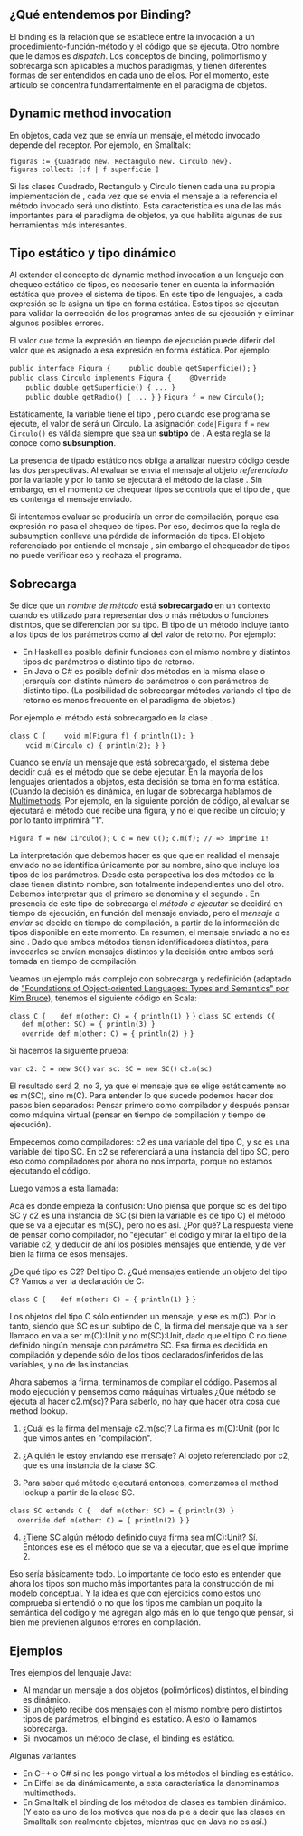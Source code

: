 ¿Qué entendemos por Binding?
----------------------------

El binding es la relación que se establece entre la invocación a un procedimiento-función-método y el código que se ejecuta. Otro nombre que le damos es *dispatch*. Los conceptos de binding, polimorfismo y sobrecarga son aplicables a muchos paradigmas, y tienen diferentes formas de ser entendidos en cada uno de ellos. Por el momento, este artículo se concentra fundamentalmente en el paradigma de objetos.

Dynamic method invocation
-------------------------

En objetos, cada vez que se envía un mensaje, el método invocado depende del receptor. Por ejemplo, en Smalltalk:

`figuras := {Cuadrado new. Rectangulo new. Circulo new}.`
`figuras collect: [:f | f superficie ]`

Si las clases Cuadrado, Rectangulo y Circulo tienen cada una su propia implementación de , cada vez que se envía el mensaje a la referencia el método invocado será uno distinto. Esta característica es una de las más importantes para el paradigma de objetos, ya que habilita algunas de sus herramientas más interesantes.

Tipo estático y tipo dinámico
-----------------------------

Al extender el concepto de dynamic method invocation a un lenguaje con chequeo estático de tipos, es necesario tener en cuenta la información estática que provee el sistema de tipos. En este tipo de lenguajes, a cada expresión se le asigna un tipo en forma estática. Estos tipos se ejecutan para validar la corrección de los programas antes de su ejecución y eliminar algunos posibles errores.

El valor que tome la expresión en tiempo de ejecución puede diferir del valor que es asignado a esa expresión en forma estática. Por ejemplo:

`public interface Figura {`
`    public double getSuperficie();`
`}`
`public class Circulo implements Figura {`
`    @Override`
`    public double getSuperficie() { ... }`
`    `
`    public double getRadio() { ... }`
`}`
`Figura f = new Circulo();`

Estáticamente, la variable tiene el tipo , pero cuando ese programa se ejecute, el valor de será un Circulo. La asignación `code|Figura` `f` `=` `new` `Circulo()` es válida siempre que sea un **subtipo** de . A esta regla se la conoce como **subsumption**.

La presencia de tipado estático nos obliga a analizar nuestro código desde las dos perspectivas. Al evaluar se envía el mensaje al objeto *referenciado* por la variable y por lo tanto se ejecutará el método de la clase . Sin embargo, en el momento de chequear tipos se controla que el tipo de , que es contenga el mensaje enviado.

Si intentamos evaluar se produciría un error de compilación, porque esa expresión no pasa el chequeo de tipos. Por eso, decimos que la regla de subsumption conlleva una pérdida de información de tipos. El objeto referenciado por entiende el mensaje , sin embargo el chequeador de tipos no puede verificar eso y rechaza el programa.

Sobrecarga
----------

Se dice que un *nombre de método* está **sobrecargado** en un contexto cuando es utilizado para representar dos o más métodos o funciones distintos, que se diferencian por su tipo. El tipo de un método incluye tanto a los tipos de los parámetros como al del valor de retorno. Por ejemplo:

-   En Haskell es posible definir funciones con el mismo nombre y distintos tipos de parámetros o distinto tipo de retorno.
-   En Java o C\# es posible definir dos métodos en la misma clase o jerarquía con distinto número de parámetros o con parámetros de distinto tipo. (La posibilidad de sobrecargar métodos variando el tipo de retorno es menos frecuente en el paradigma de objetos.)

Por ejemplo el método está sobrecargado en la clase .

`class C {`
`    void m(Figura f) { println(1); }`
`    void m(Circulo c) { println(2); }`
`}`

Cuando se envía un mensaje que está sobrecargado, el sistema debe decidir cuál es el método que se debe ejecutar. En la mayoría de los lenguajes orientados a objetos, esta decisión se toma en forma estática. (Cuando la decisión es dinámica, en lugar de sobrecarga hablamos de [Multimethods](-multimethods.md). Por ejemplo, en la siguiente porción de código, al evaluar se ejecutará el método que recibe una figura, y no el que recibe un círculo; y por lo tanto imprimirá "1".

`Figura f = new Circulo();`
`C c = new C();`
`c.m(f); // => imprime 1!`

La interpretación que debemos hacer es que que en realidad el mensaje enviado no se identifica únicamente por su nombre, sino que incluye los tipos de los parámetros. Desde esta perspectiva los dos métodos de la clase tienen distinto nombre, son totalmente independientes uno del otro. Debemos interpretar que el primero se denomina y el segundo . En presencia de este tipo de sobrecarga el *método a ejecutar* se decidirá en tiempo de ejecución, en función del mensaje enviado, pero el *mensaje a enviar* se decide en tiempo de compilación, a partir de la información de tipos disponible en este momento. En resumen, el mensaje enviado a no es sino . Dado que ambos métodos tienen identificadores distintos, para invocarlos se envían mensajes distintos y la decisión entre ambos será tomada en tiempo de compilación.

Veamos un ejemplo más complejo con sobrecarga y redefinición (adaptado de ["Foundations of Object-oriented Languages: Types and Semantics" por Kim Bruce](http://books.google.com.ar/books?id=9NGWq3K1RwUC&pg=PA27&dq=Kim+Bruce+overloading+vs+overriding&hl=es-419&sa=X&ei=I65AUuyWL4Om9gT5ooCQDw&ved=0CDEQ6AEwAA#v=onepage&q=Kim%20Bruce%20overloading%20vs%20overriding&f=false)), tenemos el siguiente código en Scala:

`class C {`
`   def m(other: C) = { println(1) }`
`}`
`class SC extends C{`
`   def m(other: SC) = { println(3) }`
`   override def m(other: C) = { println(2) }`
`}`

Si hacemos la siguiente prueba:

`var c2: C = new SC()`
`var sc: SC = new SC()`
`c2.m(sc)`

El resultado será 2, no 3, ya que el mensaje que se elige estáticamente no es m(SC), sino m(C). Para entender lo que sucede podemos hacer dos pasos bien separados: Pensar primero como compilador y después pensar como máquina virtual (pensar en tiempo de compilación y tiempo de ejecución).

Empecemos como compiladores: c2 es una variable del tipo C, y sc es una variable del tipo SC. En c2 se referenciará a una instancia del tipo SC, pero eso como compiladores por ahora no nos importa, porque no estamos ejecutando el código.

Luego vamos a esta llamada:

Acá es donde empieza la confusión: Uno piensa que porque sc es del tipo SC y c2 es una instancia de SC (si bien la variable es de tipo C) el método que se va a ejecutar es m(SC), pero no es así. ¿Por qué? La respuesta viene de pensar como compilador, no "ejecutar" el código y mirar la el tipo de la variable c2, y deducir de ahí los posibles mensajes que entiende, y de ver bien la firma de esos mensajes.

¿De qué tipo es C2? Del tipo C. ¿Qué mensajes entiende un objeto del tipo C? Vamos a ver la declaración de C:

`class C {`
`   def m(other: C) = { println(1) }`
`}`

Los objetos del tipo C sólo entienden un mensaje, y ese es m(C). Por lo tanto, siendo que SC es un subtipo de C, la firma del mensaje que va a ser llamado en va a ser m(C):Unit y no m(SC):Unit, dado que el tipo C no tiene definido ningún mensaje con parámetro SC. Esa firma es decidida en compilación y depende sólo de los tipos declarados/inferidos de las variables, y no de las instancias.

Ahora sabemos la firma, terminamos de compilar el código. Pasemos al modo ejecución y pensemos como máquinas virtuales ¿Qué método se ejecuta al hacer c2.m(sc)? Para saberlo, no hay que hacer otra cosa que method lookup.

1. ¿Cuál es la firma del mensaje c2.m(sc)? La firma es m(C):Unit (por lo que vimos antes en "compilación".

2. ¿A quién le estoy enviando ese mensaje? Al objeto referenciado por c2, que es una instancia de la clase SC.

3. Para saber qué método ejecutará entonces, comenzamos el method lookup a partir de la clase SC.

`class SC extends C {`
`  def m(other: SC) = { println(3) }`
`   `
`  override def m(other: C) = { println(2) }`
`}`

4. ¿Tiene SC algún método definido cuya firma sea m(C):Unit? Sí. Entonces ese es el método que se va a ejecutar, que es el que imprime 2.

Eso sería básicamente todo. Lo importante de todo esto es entender que ahora los tipos son mucho más importantes para la construcción de mi modelo conceptual. Y la idea es que con ejercicios como estos uno comprueba si entendió o no que los tipos me cambian un poquito la semántica del código y me agregan algo más en lo que tengo que pensar, si bien me previenen algunos errores en compilación.

Ejemplos
--------

Tres ejemplos del lenguaje Java:

-   Al mandar un mensaje a dos objetos (polimórficos) distintos, el binding es dinámico.
-   Si un objeto recibe dos mensajes con el mismo nombre pero distintos tipos de parámetros, el bingind es estático. A esto lo llamamos sobrecarga.
-   Si invocamos un método de clase, el binding es estático.

Algunas variantes

-   En C++ o C\# si no les pongo virtual a los métodos el binding es estático.
-   En Eiffel se da dinámicamente, a esta característica la denominamos multimethods.
-   En Smalltalk el binding de los métodos de clases es también dinámico. (Y esto es uno de los motivos que nos da pie a decir que las clases en Smalltalk son realmente objetos, mientras que en Java no es así.)


